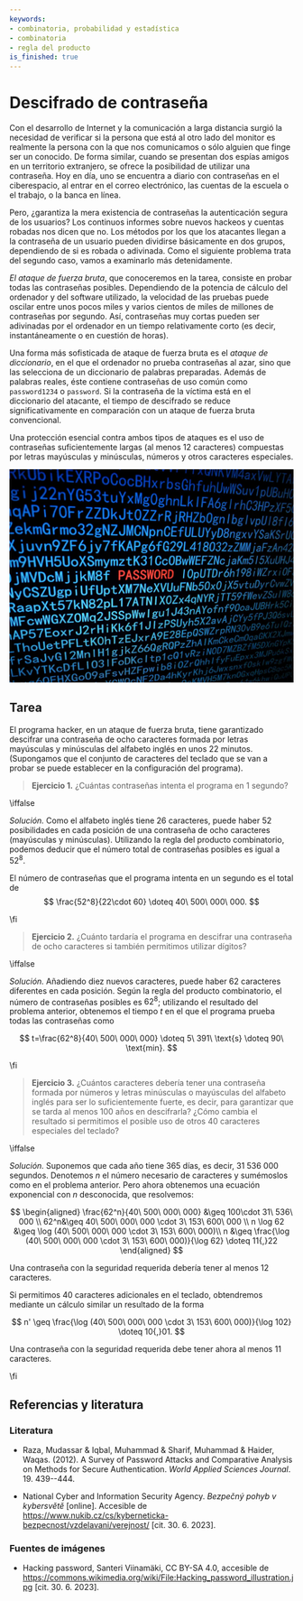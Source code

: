 ```yaml
---
keywords:
- combinatoria, probabilidad y estadística
- combinatoria
- regla del producto
is_finished: true
---
```


# Descifrado de contraseña

Con el desarrollo de Internet y la comunicación a larga distancia surgió la necesidad de verificar si la persona que está al otro lado del monitor es realmente la persona con la que nos comunicamos o sólo alguien que finge ser un conocido. De forma similar, cuando se presentan dos espías amigos en un territorio extranjero, se ofrece la posibilidad de utilizar una contraseña. Hoy en día, uno se encuentra a diario con contraseñas en el ciberespacio, al entrar en el correo electrónico, las cuentas de la escuela o el trabajo, o la banca en línea.

Pero, ¿garantiza la mera existencia de contraseñas la autenticación segura de los usuarios? Los continuos informes sobre nuevos hackeos y cuentas robadas nos dicen que no. Los métodos por los que los atacantes llegan a la contraseña de un usuario pueden dividirse básicamente en dos grupos, dependiendo de si es robada o adivinada. Como el siguiente problema trata del segundo caso, vamos a examinarlo más detenidamente.

*El ataque de fuerza bruta*, que conoceremos en la tarea, consiste en probar todas las contraseñas posibles. Dependiendo de la potencia de cálculo del ordenador y del software utilizado, la velocidad de las pruebas puede oscilar entre unos pocos miles y varios cientos de miles de millones de contraseñas por segundo. Así, contraseñas muy cortas pueden ser adivinadas por el ordenador en un tiempo relativamente corto (es decir, instantáneamente o en cuestión de horas).

Una forma más sofisticada de ataque de fuerza bruta es el *ataque de diccionario*, en el que el ordenador no prueba contraseñas al azar, sino que las selecciona de un diccionario de palabras preparadas. Además de palabras reales, éste contiene contraseñas de uso común como `password1234` o `password`. Si la contraseña de la víctima está en el diccionario del atacante, el tiempo de descifrado se reduce significativamente en comparación con un ataque de fuerza bruta convencional.

Una protección esencial contra ambos tipos de ataques es el uso de contraseñas suficientemente largas (al menos 12 caracteres) compuestas por letras mayúsculas y minúsculas, números y otros caracteres especiales.

![Hackear](06_program_hack.jpg)

## Tarea

El programa hacker, en un ataque de fuerza bruta, tiene garantizado descifrar una contraseña de ocho caracteres formada por letras mayúsculas y minúsculas del alfabeto inglés en unos 22 minutos. (Supongamos que el conjunto de caracteres del teclado que se van a probar se puede establecer en la configuración del programa).

> **Ejercicio 1.** ¿Cuántas contraseñas intenta el programa en 1 segundo?

\iffalse

*Solución.* Como el alfabeto inglés tiene 26 caracteres, puede haber 52 posibilidades en cada posición de una contraseña de ocho caracteres (mayúsculas y minúsculas). Utilizando la regla del producto combinatorio, podemos deducir que el número total de contraseñas posibles es igual a $52^{8}$.

El número de contraseñas que el programa intenta en un segundo es el total de 
$$
\frac{52^8}{22\cdot 60} \doteq 40\ 500\ 000\ 000.
$$ 

\fi

> **Ejercicio 2.** ¿Cuánto tardaría el programa en descifrar una contraseña de ocho caracteres si también permitimos utilizar dígitos?

\iffalse

*Solución.* Añadiendo diez nuevos caracteres, puede haber 62 caracteres diferentes en cada posición. Según la regla del producto combinatorio, el número de contraseñas posibles es $62^8$; utilizando el resultado del problema anterior, obtenemos el tiempo $t$ en el que el programa prueba todas las contraseñas como

$$
t=\frac{62^8}{40\ 500\ 000\ 000} \doteq 5\ 391\ \text{s} \doteq 90\ \text{min}.
$$

\fi

> **Ejercicio 3.** ¿Cuántos caracteres debería tener una contraseña formada por números y letras minúsculas o mayúsculas del alfabeto inglés para ser lo suficientemente fuerte, es decir, para garantizar que se tarda al menos 100 años en descifrarla? ¿Cómo cambia el resultado si permitimos el posible uso de otros 40 caracteres especiales del teclado?

\iffalse

*Solución.* Suponemos que cada año tiene 365 días, es decir, 31 536 000 segundos. Denotemos $n$ el número necesario de caracteres y sumémoslos como en el problema anterior. Pero ahora obtenemos una ecuación exponencial con $n$ desconocida, que resolvemos:

$$
\begin{aligned}
\frac{62^n}{40\ 500\ 000\ 000} &\geq 100\cdot 31\ 536\ 000 \\
62^n&\geq 40\ 500\ 000\ 000 \cdot 3\ 153\ 600\ 000 \\
n \log 62 &\geq \log (40\ 500\ 000\ 000 \cdot 3\ 153\ 600\ 000)\\
n &\geq \frac{\log (40\ 500\ 000\ 000 \cdot 3\ 153\ 600\ 000)}{\log 62} \doteq 11{,}22
\end{aligned}
$$

Una contraseña con la seguridad requerida debería tener al menos 12 caracteres.

Si permitimos 40 caracteres adicionales en el teclado, obtendremos mediante un cálculo similar un resultado de la forma

$$
n' \geq \frac{\log (40\ 500\ 000\ 000 \cdot 3\ 153\ 600\ 000)}{\log 102} \doteq 10{,}01.
$$

Una contraseña con la seguridad requerida debe tener ahora al menos 11 caracteres.

\fi

## Referencias y literatura

### Literatura

*  Raza, Mudassar \& Iqbal, Muhammad \& Sharif, Muhammad \& Haider, Waqas. (2012). A Survey of Password Attacks and Comparative Analysis on Methods for Secure Authentication. *World Applied Sciences Journal*. 19. 439--444.

* National  Cyber and Information Security Agency. *Bezpečný pohyb v kybersvětě* [online]. Accesible de <https://www.nukib.cz/cs/kyberneticka-bezpecnost/vzdelavani/verejnost/> [cit. 30. 6. 2023].

### Fuentes de imágenes

* Hacking password, Santeri Viinamäki, CC BY-SA 4.0, accesible de <https://commons.wikimedia.org/wiki/File:Hacking_password_illustration.jpg> [cit. 30. 6. 2023].

